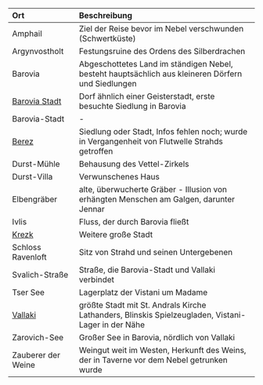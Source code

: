 | Ort | Beschreibung |
|:------------|:----------------|
| Amphail | Ziel der Reise bevor im Nebel verschwunden (Schwertküste) |
| Argynvostholt | Festungsruine des Ordens des Silberdrachen |
| Barovia | Abgeschottetes Land im ständigen Nebel, besteht hauptsächlich aus kleineren Dörfern und Siedlungen |
| [Barovia Stadt](https://lolindhir.github.io/PnP/campaigns/strahd/locations/barovia_stadt) | Dorf ähnlich einer Geisterstadt, erste besuchte Siedlung in Barovia |
| Barovia-Stadt | - |
| [Berez](https://lolindhir.github.io/PnP/campaigns/strahd/locations/berez) | Siedlung oder Stadt, Infos fehlen noch; wurde in Vergangenheit von Flutwelle Strahds getroffen |
| Durst-Mühle | Behausung des Vettel-Zirkels |
| Durst-Villa | Verwunschenes Haus |
| Elbengräber | alte, überwucherte Gräber - Illusion von erhängten Menschen am Galgen, darunter Jennar |
| Ivlis | Fluss, der durch Barovia fließt |
| [Krezk](https://lolindhir.github.io/PnP/campaigns/strahd/locations/krezk) | Weitere große Stadt |
| Schloss Ravenloft | Sitz von Strahd und seinen Untergebenen |
| Svalich-Straße | Straße, die Barovia-Stadt und Vallaki verbindet |
| Tser See | Lagerplatz der Vistani um Madame |
| [Vallaki](https://lolindhir.github.io/PnP/campaigns/strahd/locations/vallaki) | größte Stadt mit St. Andrals Kirche Lathanders, Blinskis Spielzeugladen, Vistani-Lager in der Nähe |
| Zarovich-See | Großer See in Barovia, nördlich von Vallaki |
| Zauberer der Weine | Weingut weit im Westen, Herkunft des Weins, der in Taverne vor dem Nebel getrunken wurde |

